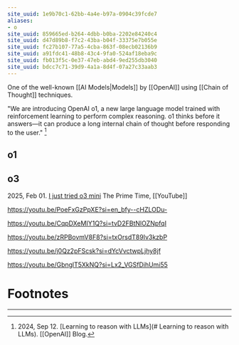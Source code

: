```yaml
---
site_uuid: 1e9b70c1-62bb-4a4e-b97a-0904c39fcde7
aliases:
- o
site_uuid: 859665ed-b264-4dbb-b0ba-2202e84240c4
site_uuid: d47d89b8-f7c2-43ba-b04f-33375e7b055e
site_uuid: fc27b107-77a5-4cba-863f-08ecb02136b9
site_uuid: a91fdc41-48b8-43c4-9fa0-524af18eba9c
site_uuid: fb013f5c-0e37-47eb-abd4-9ed255db3040
site_uuid: bdcc7c71-39d9-4a1a-8d4f-07a27c33aab3
---
```


One of the well-known [[AI Models|Models]] by [[OpenAI]] using [[Chain of Thought]] techniques.  

"We are introducing OpenAI o1, a new large language model trained with reinforcement learning to perform complex reasoning. o1 thinks before it answers—it can produce a long internal chain of thought before responding to the user." [^1]

## o1

## o3
2025, Feb 01. [I just tried o3 mini](https://youtu.be/UB8tWlFQ00k?si=SRZY5brD9CBW0Scz) The Prime Time, [[YouTube]]

https://youtu.be/PoeFxGzPpXE?si=en_bfy--cHZLODu-

https://youtu.be/CqpDXeMIY1Q?si=tvD2FBtNlOZNpfqI

https://youtu.be/zRPBovmV8F8?si=txOrsdT89Iv3kzbP

https://youtu.be/j0Qz2pFScsk?si=dYcVvctwpLjhy8jf

https://youtu.be/GbnglT5XkNQ?si=Lx2_VGSfDihUmi55
# Footnotes
***
[^1]: 2024, Sep 12.  [Learning to reason with LLMs](# Learning to reason with LLMs). [[OpenAI]] Blog.  